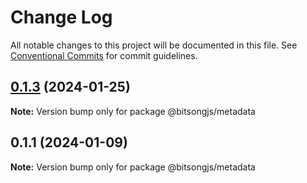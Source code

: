 # Change Log

All notable changes to this project will be documented in this file.
See [Conventional Commits](https://conventionalcommits.org) for commit guidelines.

## [0.1.3](https://github.com/bitsongofficial/bitsongjs/compare/@bitsongjs/metadata@0.1.1...@bitsongjs/metadata@0.1.3) (2024-01-25)

**Note:** Version bump only for package @bitsongjs/metadata





## 0.1.1 (2024-01-09)

**Note:** Version bump only for package @bitsongjs/metadata
